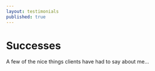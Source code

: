 ```yaml
---
layout: testimonials
published: true
---
```


# Successes

A few of the nice things clients have had to say about me...